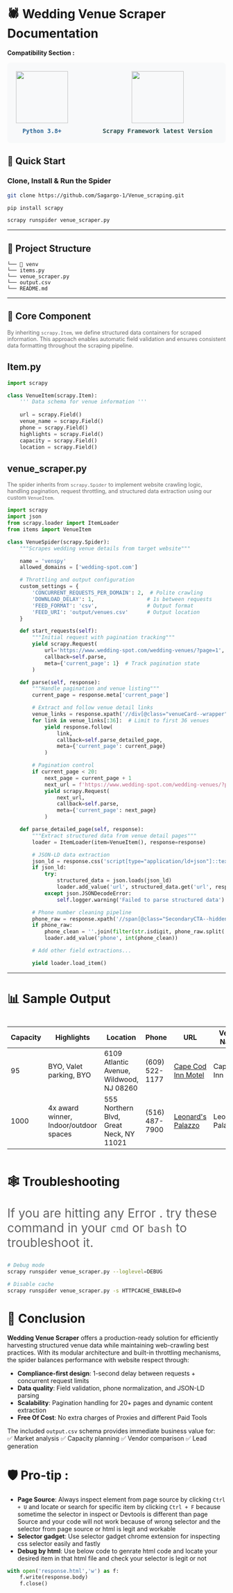 # 🕷️ Wedding Venue Scraper Documentation 

**Compatibility Section :**  
<div style="display: flex; gap: 40px; align-items: center; padding: 20px; background: #f8f9fa; border-radius: 8px; flex-wrap: wrap;">
  <div style="text-align: center;">
    <img src="https://www.python.org/static/img/python-logo.png" width="120">
    <div style="margin-top: 10px; font-family: 'Segoe UI', sans-serif; font-size: 1rem; color: #306998; font-weight: 600;">
      <code>Python 3.8+</code>
    </div>
  </div>
    <br>   
  <div style="text-align: center;">
    <img src="https://scrapy.org/img/scrapylogo.png" width="120">
    <div style="margin-top: 10px; font-family: 'Segoe UI', sans-serif; font-size: 1rem; color: #2C504E; font-weight: 600;">
      <code>Scrapy Framework latest Version</code>
    </div>
  </div>
</div>

## 🚀 Quick Start

### Clone, Install & Run the Spider
```bash
git clone https://github.com/Sagargo-1/Venue_scraping.git
```
```bash
pip install scrapy
```
```bash
scrapy runspider venue_scraper.py
```
---
## 📂 Project Structure
```
└── 📁 venv
└── items.py
└── venue_scraper.py
└── output.csv
└── README.md
```
---

## 🧩 Core Component

<p style="font-size: 0.9em; color: #666;">
By inheriting <code>scrapy.Item</code>, we define structured data containers for scraped information. 
This approach enables automatic field validation and ensures consistent data formatting throughout the scraping pipeline.
</p>

## Item.py
```python
import scrapy

class VenueItem(scrapy.Item):
    ''' Data schema for venue information '''
    
    url = scrapy.Field()          
    venue_name = scrapy.Field()   
    phone = scrapy.Field()        
    highlights = scrapy.Field()  
    capacity = scrapy.Field()     
    location = scrapy.Field()    
```
## venue_scraper.py
<p style="font-size: 0.9em; color: #666;">
The spider inherits from <code>scrapy.Spider</code> to implement website crawling logic, handling pagination, request throttling, and structured data extraction using our custom <code>VenueItem</code>.
</p>

```python
import scrapy
import json
from scrapy.loader import ItemLoader
from items import VenueItem

class VenueSpider(scrapy.Spider):
    """Scrapes wedding venue details from target website"""

    name = 'venspy'
    allowed_domains = ['wedding-spot.com']

    # Throttling and output configuration
    custom_settings = {
        'CONCURRENT_REQUESTS_PER_DOMAIN': 2,  # Polite crawling
        'DOWNLOAD_DELAY': 1,                 # 1s between requests
        'FEED_FORMAT': 'csv',                # Output format
        'FEED_URI': 'output/venues.csv'      # Output location
    }

    def start_requests(self):
        """Initial request with pagination tracking"""
        yield scrapy.Request(
            url='https://www.wedding-spot.com/wedding-venues/?page=1',
            callback=self.parse,
            meta={'current_page': 1}  # Track pagination state
        )

    def parse(self, response):
        """Handle pagination and venue listing"""
        current_page = response.meta['current_page']

        # Extract and follow venue detail links
        venue_links = response.xpath('//div[@class="venueCard--wrapper"]/a/@href').getall()
        for link in venue_links[:36]:  # Limit to first 36 venues
            yield response.follow(
                link,
                callback=self.parse_detailed_page,
                meta={'current_page': current_page}
            )

        # Pagination control
        if current_page < 20:
            next_page = current_page + 1
            next_url = f'https://www.wedding-spot.com/wedding-venues/?page={next_page}'
            yield scrapy.Request(
                next_url,
                callback=self.parse,
                meta={'current_page': next_page}
            )

    def parse_detailed_page(self, response):
        """Extract structured data from venue detail pages"""
        loader = ItemLoader(item=VenueItem(), response=response)

        # JSON-LD data extraction
        json_ld = response.css('script[type="application/ld+json"]::text').get()
        if json_ld:
            try:
                structured_data = json.loads(json_ld)
                loader.add_value('url', structured_data.get('url', response.url))
            except json.JSONDecodeError:
                self.logger.warning('Failed to parse structured data')

        # Phone number cleaning pipeline
        phone_raw = response.xpath('//span[@class="SecondaryCTA--hidden"]/text()').get()
        if phone_raw:
            phone_clean = ''.join(filter(str.isdigit, phone_raw.split('ext')[0]))
            loader.add_value('phone', int(phone_clean))

        # Add other field extractions...

        yield loader.load_item()
```
---

# 📊 Sample Output
<div style="overflow-x: auto; margin: 20px 0;">

| Capacity | Highlights                          | Location                          | Phone          | URL                                                                 | Venue Name                     |
|----------|-------------------------------------|-----------------------------------|----------------|---------------------------------------------------------------------|--------------------------------|
| 95       | BYO, Valet parking, BYO            | 6109 Atlantic Avenue, Wildwood, NJ 08260 | (609) 522-1177 | [Cape Cod Inn Motel](https://www.wedding-spot.com/venue/12608/)    | Cape Cod Inn Motel            |
| 1000     | 4x award winner, Indoor/outdoor spaces | 555 Northern Blvd, Great Neck, NY 11021 | (516) 487-7900 | [Leonard's Palazzo](https://www.wedding-spot.com/venue/1400/)      | Leonard's Palazzo             |
</div>


# 🕸️ Troubleshooting
<p style="font-size: 2em; color: #666;">If you are hitting any Error . try these command in your 
<code>cmd</code> or <code>bash</code> to troubleshoot it.</p>

```bash
# Debug mode
scrapy runspider venue_scraper.py --loglevel=DEBUG

# Disable cache
scrapy runspider venue_scraper.py -s HTTPCACHE_ENABLED=0
```
 
# 🎉 Conclusion

**Wedding Venue Scraper** offers a production-ready solution for efficiently harvesting structured venue data while maintaining web-crawling best practices. With its modular architecture and built-in throttling mechanisms, the spider balances performance with website respect through:

- **Compliance-first design**: 1-second delay between requests + concurrent request limits  
- **Data quality**: Field validation, phone normalization, and JSON-LD parsing  
- **Scalability**: Pagination handling for 20+ pages and dynamic content extraction
- **Free Of Cost**: No extra charges of Proxies and different Paid Tools 

The included `output.csv` schema provides immediate business value for:  
✅ Market analysis  ✅ Capacity planning  ✅ Vendor comparison  ✅ Lead generation 

# 🛡️ Pro-tip :

- **Page Source**: Always inspect element from page source by clicking `Ctrl + U` and locate or search for specific item by clicking `Ctrl + F` because sometime the selector in inspect or Devtools is different than page Source and your code will not work because of wrong selector and the selector from page source or html is legit and workable 
- **Selector gadget**: Use selector gadget chrome extension for inspecting css selector easily and fastly
- **Debug by html**: Use below code to genrate html code and locate your desired item in that html file and check your selector
is legit or not 
```python
with open('response.html','w') as f:
    f.write(response.body)
    f.close()
```    

